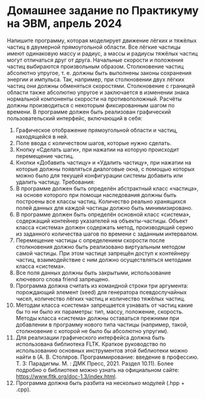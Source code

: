 # Домашнее задание по Практикуму на ЭВМ, апрель 2024

Напишите программу, которая моделирует движение лёгких и тяжёлых частиц в двумерной прямоугольной области. Все лёгкие частицы имеют одинаковую массу и радиус, а массы и радиусы тяжёлых частиц могут
отличаться друг от друга. Начальные скорости и положения частиц выбираются произвольным образом. Столкновение частиц абсолютно упругое, т. е. должны быть выполнены законы сохранения энергии и импульса. Так,
например, при столкновении двух лёгких частиц они должны обменяться скоростями. Столкновение с границей области также абсолютно упругое и заключается в изменении знака нормальной компоненты скорости на
противоположный. Расчёты должны производиться с некоторым фиксированным шагом по времени.
В программе должен быть реализован графический пользовательский интерфейс, включающий в себя:
1. Графическое отображение прямоугольной области и частиц, находящейся в ней.
2. Поле ввода с количеством шагов, которые нужно сделать.
3. Кнопку «Сделать шаги», при нажатии на которую происходит перемещение частиц.
4. Кнопки «Добавить частицу» и «Удалить частицу», при нажатии на которые должны появляться диалоговые окна, с помощью которых можно было для текущей конфигурации системы добавить или удалить
частицу.
Требования:
1. В программе должен быть определён абстрактный класс «частица», на основе которого при помощи наследования должны быть построены все классы частиц. Количество реально хранящихся полей данных
для каждой частицы должно быть минимизировано.
2. В программе должен быть определён основной класс «система», содержащий контейнер указателей на
объекты-частицы. Объект класса «система» должен содержать метод, производящий серию из заданного
количества шагов по времени с заданным интервалом.
3. Перемещение частицы с определением скорости после столкновения должно быть реализовано виртуальным методом самой частицы. При этом частице запрещён доступ к контейнеру частиц, взаимодействие с
ним должно осуществляться методами класса «система».
4. Все поля данных должны быть закрытыми, использование ключевого слова friend запрещено.
5. Программа должна считать из командной строки три аргумента: порождающий элемент (seed) для генератора псевдослучайных чисел, количество лёгких частиц и количество тяжёлых частиц.
6. Методам класса «система» запрещается узнавать от частиц какие бы то ни было их параметры: тип,
массу, положение, скорость. Методы класса «система» должны оставаться прежними при добавлении в
программу нового типа частицы (например, такой, столкновение с которой не было бы абсолютно упругим).
7. Для реализации графического интерфейса должна быть использована библиотека FLTK. Краткое руководство по использованию основных инструментов этой библиотеки можно найти в (А. В. Столяров.
Программирование: введение в профессию. Т. 3: Парадигмы. М. : ДМК Пресс, 2021. Раздел 10.11). Более
подробно о библиотеке можно узнать на официальном сайте: https://www.fltk.org/doc-1.3/index.html.
8. Программа должна быть разбита на несколько модулей (.hpp + .cpp).
